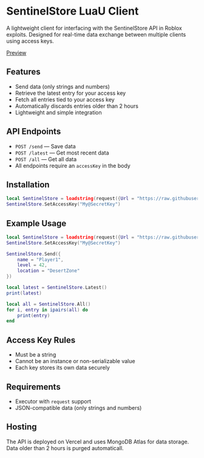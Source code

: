 # SentinelStore LuaU Client

A lightweight client for interfacing with the SentinelStore API in Roblox exploits. Designed for real-time data exchange between multiple clients using access keys.

[Preview](https://raw.githubusercontent.com/AstwareDev/SentinelStore/refs/heads/main/image%20(5).png)

## Features

* Send data (only strings and numbers)
* Retrieve the latest entry for your access key
* Fetch all entries tied to your access key
* Automatically discards entries older than 2 hours
* Lightweight and simple integration

## API Endpoints

* `POST /send` — Save data
* `POST /latest` — Get most recent data
* `POST /all` — Get all data
* All endpoints require an `accessKey` in the body

## Installation
```lua
local SentinelStore = loadstring(request({Url = "https://raw.githubusercontent.com/AstwareDev/SentinelStore/refs/heads/main/SentinelStore.lua", Method = 'GET'}).Body)()
SentinelStore.SetAccessKey("My@SecretKey")
```

## Example Usage

```lua
local SentinelStore = loadstring(request({Url = "https://raw.githubusercontent.com/AstwareDev/SentinelStore/refs/heads/main/SentinelStore.lua", Method = 'GET'}).Body)()
SentinelStore.SetAccessKey("My@SecretKey")

SentinelStore.Send({
    name = "Player1",
    level = 42,
    location = "DesertZone"
})

local latest = SentinelStore.Latest()
print(latest)

local all = SentinelStore.All()
for i, entry in ipairs(all) do
    print(entry)
end
```

## Access Key Rules

* Must be a string
* Cannot be an instance or non-serializable value
* Each key stores its own data securely

## Requirements

* Executor with `request` support
* JSON-compatible data (only strings and numbers)

## Hosting

The API is deployed on Vercel and uses MongoDB Atlas for data storage. Data older than 2 hours is purged automaticall.
